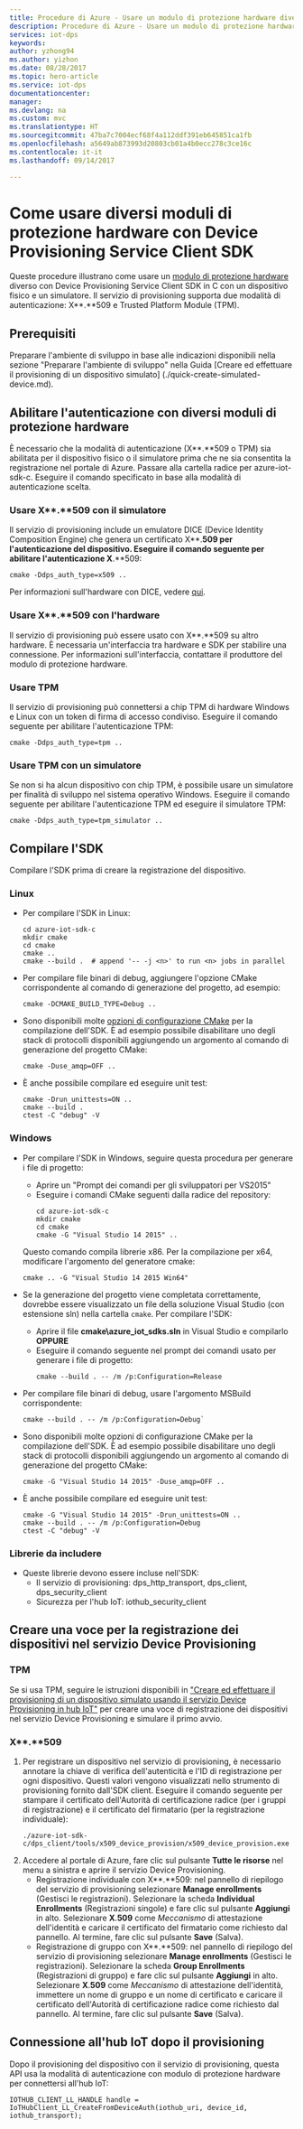 ```yaml
---
title: Procedure di Azure - Usare un modulo di protezione hardware diverso con Device Provisioning Service Client SDK | Microsoft Docs
description: Procedure di Azure - Usare un modulo di protezione hardware diverso con dispositivi fisici e simulatori con Device Provisioning Service Client SDK
services: iot-dps
keywords: 
author: yzhong94
ms.author: yizhon
ms.date: 08/28/2017
ms.topic: hero-article
ms.service: iot-dps
documentationcenter: 
manager: 
ms.devlang: na
ms.custom: mvc
ms.translationtype: HT
ms.sourcegitcommit: 47ba7c7004ecf68f4a112ddf391eb645851ca1fb
ms.openlocfilehash: a5649ab873993d20803cb01a4b0ecc278c3ce16c
ms.contentlocale: it-it
ms.lasthandoff: 09/14/2017

---
```


# <a name="how-to-use-different-hardware-security-modules-with-device-provisioning-service-client-sdk"></a>Come usare diversi moduli di protezione hardware con Device Provisioning Service Client SDK
Queste procedure illustrano come usare un [modulo di protezione hardware](https://azure.microsoft.com/blog/azure-iot-supports-new-security-hardware-to-strengthen-iot-security/) diverso con Device Provisioning Service Client SDK in C con un dispositivo fisico e un simulatore.  Il servizio di provisioning supporta due modalità di autenticazione: X**.**509 e Trusted Platform Module (TPM).

## <a name="prerequisites"></a>Prerequisiti

Preparare l'ambiente di sviluppo in base alle indicazioni disponibili nella sezione "Preparare l'ambiente di sviluppo" nella Guida [Creare ed effettuare il provisioning di un dispositivo simulato] (./quick-create-simulated-device.md).

## <a name="enable-authentication-with-different-hsms"></a>Abilitare l'autenticazione con diversi moduli di protezione hardware

È necessario che la modalità di autenticazione (X**.**509 o TPM) sia abilitata per il dispositivo fisico o il simulatore prima che ne sia consentita la registrazione nel portale di Azure.  Passare alla cartella radice per azure-iot-sdk-c.  Eseguire il comando specificato in base alla modalità di autenticazione scelta.

### <a name="use-x509-with-simulator"></a>Usare X**.**509 con il simulatore

Il servizio di provisioning include un emulatore DICE (Device Identity Composition Engine) che genera un certificato X**.**509 per l'autenticazione del dispositivo.  Eseguire il comando seguente per abilitare l'autenticazione X**.**509:

```
cmake -Ddps_auth_type=x509 ..
```

Per informazioni sull'hardware con DICE, vedere [qui](https://azure.microsoft.com/blog/azure-iot-supports-new-security-hardware-to-strengthen-iot-security/).

### <a name="use-x509-with-hardware"></a>Usare X**.**509 con l'hardware

Il servizio di provisioning può essere usato con X**.**509 su altro hardware.  È necessaria un'interfaccia tra hardware e SDK per stabilire una connessione.  Per informazioni sull'interfaccia, contattare il produttore del modulo di protezione hardware.

### <a name="use-tpm"></a>Usare TPM

Il servizio di provisioning può connettersi a chip TPM di hardware Windows e Linux con un token di firma di accesso condiviso.  Eseguire il comando seguente per abilitare l'autenticazione TPM:

```
cmake -Ddps_auth_type=tpm ..
```

### <a name="use-tpm-with-simulator"></a>Usare TPM con un simulatore

Se non si ha alcun dispositivo con chip TPM, è possibile usare un simulatore per finalità di sviluppo nel sistema operativo Windows.  Eseguire il comando seguente per abilitare l'autenticazione TPM ed eseguire il simulatore TPM:

```
cmake -Ddps_auth_type=tpm_simulator ..
```

## <a name="build-the-sdk"></a>Compilare l'SDK
Compilare l'SDK prima di creare la registrazione del dispositivo.

### <a name="linux"></a>Linux
- Per compilare l'SDK in Linux:
    ```
    cd azure-iot-sdk-c
    mkdir cmake
    cd cmake
    cmake ..
    cmake --build .  # append '-- -j <n>' to run <n> jobs in parallel
    ```
- Per compilare file binari di debug, aggiungere l'opzione CMake corrispondente al comando di generazione del progetto, ad esempio:
    ```
    cmake -DCMAKE_BUILD_TYPE=Debug ..
    ```

- Sono disponibili molte [opzioni di configurazione CMake](https://cmake.org/cmake/help/v3.6/manual/cmake.1.html) per la compilazione dell'SDK. È ad esempio possibile disabilitare uno degli stack di protocolli disponibili aggiungendo un argomento al comando di generazione del progetto CMake:
    ```
    cmake -Duse_amqp=OFF ..
    ```
- È anche possibile compilare ed eseguire unit test:
    ```
    cmake -Drun_unittests=ON ..
    cmake --build .
    ctest -C "debug" -V
    ```

### <a name="windows"></a>Windows
- Per compilare l'SDK in Windows, seguire questa procedura per generare i file di progetto:
    - Aprire un "Prompt dei comandi per gli sviluppatori per VS2015"
    - Eseguire i comandi CMake seguenti dalla radice del repository:
      ```
      cd azure-iot-sdk-c
      mkdir cmake
      cd cmake
      cmake -G "Visual Studio 14 2015" ..
      ```
    Questo comando compila librerie x86. Per la compilazione per x64, modificare l'argomento del generatore cmake: 
    ```
    cmake .. -G "Visual Studio 14 2015 Win64"
    ```

- Se la generazione del progetto viene completata correttamente, dovrebbe essere visualizzato un file della soluzione Visual Studio (con estensione sln) nella cartella `cmake`. Per compilare l'SDK:
    - Aprire il file **cmake\azure_iot_sdks.sln** in Visual Studio e compilarlo **OPPURE**
    - Eseguire il comando seguente nel prompt dei comandi usato per generare i file di progetto:
      ```
      cmake --build . -- /m /p:Configuration=Release
      ```
- Per compilare file binari di debug, usare l'argomento MSBuild corrispondente: 
    ```
    cmake --build . -- /m /p:Configuration=Debug`
    ```
- Sono disponibili molte opzioni di configurazione CMake per la compilazione dell'SDK. È ad esempio possibile disabilitare uno degli stack di protocolli disponibili aggiungendo un argomento al comando di generazione del progetto CMake:
    ```
    cmake -G "Visual Studio 14 2015" -Duse_amqp=OFF ..
    ```
- È anche possibile compilare ed eseguire unit test:
    ```
    cmake -G "Visual Studio 14 2015" -Drun_unittests=ON ..
    cmake --build . -- /m /p:Configuration=Debug
    ctest -C "debug" -V
    ```
  
### <a name="libraries-to-include"></a>Librerie da includere
- Queste librerie devono essere incluse nell'SDK:
    - Il servizio di provisioning: dps_http_transport, dps_client, dps_security_client
    - Sicurezza per l'hub IoT: iothub_security_client

## <a name="create-a-device-enrollment-entry-in-dps"></a>Creare una voce per la registrazione dei dispositivi nel servizio Device Provisioning

### <a name="tpm"></a>TPM
Se si usa TPM, seguire le istruzioni disponibili in ["Creare ed effettuare il provisioning di un dispositivo simulato usando il servizio Device Provisioning in hub IoT"](./quick-create-simulated-device.md) per creare una voce di registrazione dei dispositivi nel servizio Device Provisioning e simulare il primo avvio.

### <a name="x509"></a>X**.**509
1. Per registrare un dispositivo nel servizio di provisioning, è necessario annotare la chiave di verifica dell'autenticità e l'ID di registrazione per ogni dispositivo. Questi valori vengono visualizzati nello strumento di provisioning fornito dall'SDK client. Eseguire il comando seguente per stampare il certificato dell'Autorità di certificazione radice (per i gruppi di registrazione) e il certificato del firmatario (per la registrazione individuale):
      ```
      ./azure-iot-sdk-c/dps_client/tools/x509_device_provision/x509_device_provision.exe
      ```
2. Accedere al portale di Azure, fare clic sul pulsante **Tutte le risorse** nel menu a sinistra e aprire il servizio Device Provisioning.
   - Registrazione individuale con X**.**509: nel pannello di riepilogo del servizio di provisioning selezionare **Manage enrollments** (Gestisci le registrazioni). Selezionare la scheda **Individual Enrollments** (Registrazioni singole) e fare clic sul pulsante **Aggiungi** in alto. Selezionare **X**.**509** come *Meccanismo* di attestazione dell'identità e caricare il certificato del firmatario come richiesto dal pannello. Al termine, fare clic sul pulsante **Save** (Salva). 
   - Registrazione di gruppo con X**.**509: nel pannello di riepilogo del servizio di provisioning selezionare **Manage enrollments** (Gestisci le registrazioni). Selezionare la scheda **Group Enrollments** (Registrazioni di gruppo) e fare clic sul pulsante **Aggiungi** in alto. Selezionare **X**.**509** come *Meccanismo* di attestazione dell'identità, immettere un nome di gruppo e un nome di certificato e caricare il certificato dell'Autorità di certificazione radice come richiesto dal pannello. Al termine, fare clic sul pulsante **Save** (Salva). 

## <a name="connecting-to-iot-hub-after-provisioning"></a>Connessione all'hub IoT dopo il provisioning

Dopo il provisioning del dispositivo con il servizio di provisioning, questa API usa la modalità di autenticazione con modulo di protezione hardware per connettersi all'hub IoT: 
  ```
  IOTHUB_CLIENT_LL_HANDLE handle = IoTHubClient_LL_CreateFromDeviceAuth(iothub_uri, device_id, iothub_transport);
  ```

